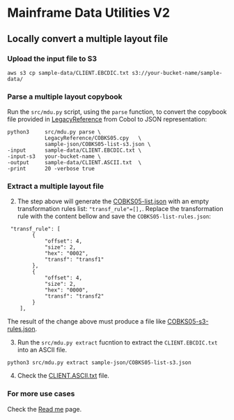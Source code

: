 # Mainframe Data Utilities V2

## Locally convert a multiple layout file

### Upload the input file to S3

```
aws s3 cp sample-data/CLIENT.EBCDIC.txt s3://your-bucket-name/sample-data/
```
### Parse a multiple layout copybook

Run the `src/mdu.py` script, using the `parse` function, to convert the copybook file provided in [LegacyReference](/LegacyReference) from Cobol to JSON representation:

```
python3     src/mdu.py parse \
            LegacyReference/COBKS05.cpy   \
            sample-json/COBKS05-list-s3.json \
-input      sample-data/CLIENT.EBCDIC.txt \
-input-s3   your-bucket-name \
-output     sample-data/CLIENT.ASCII.txt  \
-print      20 -verbose true
```

### Extract a multiple layout file

2. The step above will generate the [COBKS05-list.json](/sample-json/COBKS05-list.json) with an empty transformation rules list: `"transf_rule"=[],`. Replace the transformation rule with the content bellow and save the `COBKS05-list-rules.json`:

```
 "transf_rule": [
        {
            "offset": 4,
            "size": 2,
            "hex": "0002",
            "transf": "transf1"
        },
        {
            "offset": 4,
            "size": 2,
            "hex": "0000",
            "transf": "transf2"
        }
    ],
```

The result of the change above must produce a file like [COBKS05-s3-rules.json](/sample-json/COBKS05-rules.json).

3. Run the `src/mdu.py extract` fucntion to extract the `CLIENT.EBCDIC.txt` into an ASCII file.

```
python3 src/mdu.py extract sample-json/COBKS05-list-s3.json
```

4. Check the [CLIENT.ASCII.txt](/sample-data/CLIENT.ASCII.txt) file.

### For more use cases

Check the [Read me](/docs/readme.md) page.